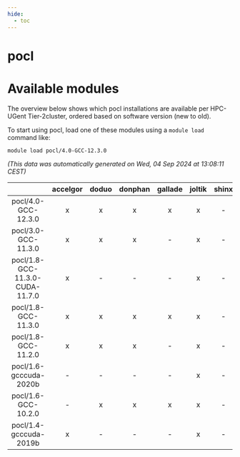 ```yaml
---
hide:
  - toc
---
```


pocl
====

# Available modules


The overview below shows which pocl installations are available per HPC-UGent Tier-2cluster, ordered based on software version (new to old).

To start using pocl, load one of these modules using a `module load` command like:

```shell
module load pocl/4.0-GCC-12.3.0
```

*(This data was automatically generated on Wed, 04 Sep 2024 at 13:08:11 CEST)*  

| |accelgor|doduo|donphan|gallade|joltik|shinx|skitty|
| :---: | :---: | :---: | :---: | :---: | :---: | :---: | :---: |
|pocl/4.0-GCC-12.3.0|x|x|x|x|x|-|x|
|pocl/3.0-GCC-11.3.0|x|x|x|-|x|-|x|
|pocl/1.8-GCC-11.3.0-CUDA-11.7.0|x|-|-|-|x|-|-|
|pocl/1.8-GCC-11.3.0|x|x|x|x|x|-|x|
|pocl/1.8-GCC-11.2.0|x|x|x|-|x|-|x|
|pocl/1.6-gcccuda-2020b|-|-|-|-|x|-|-|
|pocl/1.6-GCC-10.2.0|-|x|x|x|x|-|x|
|pocl/1.4-gcccuda-2019b|x|-|-|-|x|-|-|
